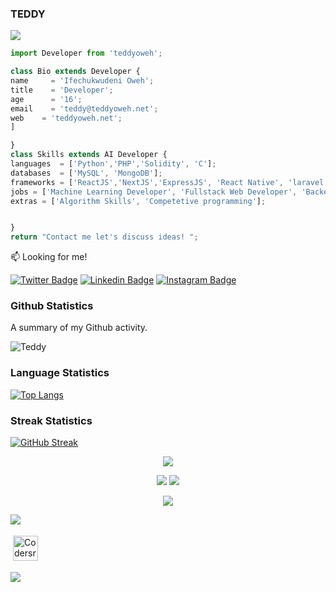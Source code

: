   ### TEDDY
  ![](https://komarev.com/ghpvc/?username=teddyoweh)
  ```js
import Developer from 'teddyoweh';

class Bio extends Developer {
  name     = 'Ifechukwudeni Oweh';
  title    = 'Developer';
  age      = '16';
  email    = 'teddy@teddyoweh.net';
  web    = 'teddyoweh.net';
]
  
}
class Skills extends AI Developer {
  languages  = ['Python','PHP','Solidity', 'C'];
  databases  = ['MySQL', 'MongoDB'];
  frameworks = ['ReactJS','NextJS','ExpressJS', 'React Native', 'laravel','Angular', 'Vanilla PHP'];
  jobs = ['Machine Learning Developer', 'Fullstack Web Developer', 'Backend Software Developer'];
  extras = ['Algorithm Skills', 'Competetive programming'];
  
  
}
 return "Contact me let's discuss ideas! ";
```

:mailbox: Looking for me!

[![Twitter Badge](https://img.shields.io/badge/-@tedddyoweh-1ca0f1?style=flat&labelColor=1ca0f1&logo=twitter&logoColor=white)](https://twitter.com/tedddyoweh) [![Linkedin Badge](https://img.shields.io/badge/-Teddy_Oweh-0e76a8?style=flat&labelColor=0e76a8&logo=linkedin&logoColor=white)](https://www.linkedin.com/in/teddyoweh/) [![Instagram Badge](https://img.shields.io/badge/-@teddyoweh_-e84393?style=flat&labelColor=e84393&logo=instagram&logoColor=white)](https://instagram.com/teddyoweh_)  
### Github Statistics 

A summary of my Github activity.

  ![Teddy](https://github-readme-stats.vercel.app/api?username=teddyoweh)

### Language Statistics

  
[![Top Langs](https://github-readme-stats.vercel.app/api/top-langs/?username=teddyoweh&layout=compact&langs_count=100)](https://github.com/teddyoweh/github-readme-stats)

### Streak Statistics 

[![GitHub Streak](https://github-readme-streak-stats.herokuapp.com/?user=teddyoweh)](https://git.io/streak-stats)
<p align="center"><img src="https://github-profile-trophy.vercel.app/?username=princecodes247&theme=onedark"/></p>

<p align="center"><img src="https://github-readme-stats.vercel.app/api/?username=princecodes247&count_private=true&theme=tokyonight&showicons=true"/>
<img src="https://github-readme-streak-stats.herokuapp.com/?user=princecodes247&theme=dark"/>
</p>

<p align="center">
  <img src="https://github-readme-stats.vercel.app/api/top-langs/?username=princecodes247&langs_count=8&theme=tokyonight"/></p>


![](https://komarev.com/ghpvc/?username=princecodes247&color=green)

<img src="https://cr-ss-service.azurewebsites.net/api/ScreenShot?widget=summary&username=princecodes247&badges=2&show-avatar=false&style=--header-bg-color:%23000;--border-radius:10px" alt="Codersrank" height="40" style="vertical-align:top; margin:4px">

<!-- [![Ashutosh's github activity graph](https://activity-graph.herokuapp.com/graph?username=princecodes247&theme=react-dark)](https://github.com/ashutosh00710/github-readme-activity-graph) -->
![](./profile-3d-contrib/profile-night-green.svg)
